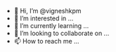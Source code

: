 - 👋 Hi, I’m @vigneshkpm
- 👀 I’m interested in ...
- 🌱 I’m currently learning ...
- 💞️ I’m looking to collaborate on ...
- 📫 How to reach me ...

<!---
vigneshkpm/vigneshkpm is a ✨ special ✨ repository because its `README.md` (this file) appears on your GitHub profile.
You can click the Preview link to take a look at your changes.
--->

